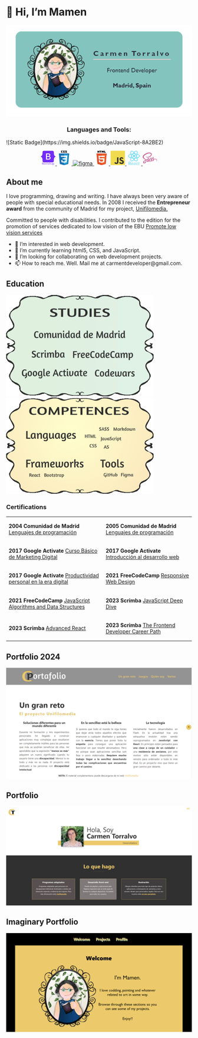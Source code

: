 
# 👋 Hi, I’m Mamen
<p align="center"><img src="BUSINESS-CARD.PNG"></p>

<h3 align="center">Languages and Tools:</h3>
![Static Badge](https://img.shields.io/badge/JavaScript-8A2BE2)


<p align="center"> <a href="https://getbootstrap.com" target="_blank" rel="noreferrer"> <img src="https://raw.githubusercontent.com/devicons/devicon/master/icons/bootstrap/bootstrap-plain-wordmark.svg" alt="bootstrap" width="40" height="40"/> </a> <a href="https://www.w3schools.com/css/" target="_blank" rel="noreferrer"> <img src="https://raw.githubusercontent.com/devicons/devicon/master/icons/css3/css3-original-wordmark.svg" alt="css3" width="40" height="40"/> </a> <a href="https://www.figma.com/" target="_blank" rel="noreferrer"> <img src="https://www.vectorlogo.zone/logos/figma/figma-icon.svg" alt="figma" width="40" height="40"/> </a> <a href="https://www.w3.org/html/" target="_blank" rel="noreferrer"> <img src="https://raw.githubusercontent.com/devicons/devicon/master/icons/html5/html5-original-wordmark.svg" alt="html5" width="40" height="40"/> </a> <a href="https://developer.mozilla.org/en-US/docs/Web/JavaScript" target="_blank" rel="noreferrer"> <img src="https://raw.githubusercontent.com/devicons/devicon/master/icons/javascript/javascript-original.svg" alt="javascript" width="40" height="40"/> </a> <a href="https://reactjs.org/" target="_blank" rel="noreferrer"> <img src="https://raw.githubusercontent.com/devicons/devicon/master/icons/react/react-original-wordmark.svg" alt="react" width="40" height="40"/> </a> <a href="https://sass-lang.com" target="_blank" rel="noreferrer"> <img src="https://raw.githubusercontent.com/devicons/devicon/master/icons/sass/sass-original.svg" alt="sass" width="40" height="40"/> </a> </p>


## About me 
<p>I love programming, drawing and writing. I have always been very aware of people with special educational needs. In 2008 I received the <strong>Entrepreneur award</strong> from the community of Madrid for my project, <a href="https://www.unifilomedia.net" target="_blank">Unifilomedia.</a></p>
<p>Committed to people with disabilities. I contributed to the edition for the promotion of services dedicated to low vision of the EBU <a href="https://www.youtube.com/watch?v=NgXyK9dwrkc!" target="_blank">Promote low vision services</a></p>

<ul>
  <li> 👀 I’m interested in web development.</li>
  <li> 🌱 I’m currently learning html5, CSS, and JavaScript.</li>
  <li> 💞️ I’m looking for collaborating on web development projects.</li>
  <li> 📫 How to reach me. Well. Mail me at carmentdeveloper@gmail.com.</li>
 </ul>


<!---
Amapola-Negra/Amapola-Negra is a ✨ special ✨ repository because its `README.md` (this file) appears on your GitHub profile.
You can click the Preview link to take a look at your changes.
--->
## Education
<p float="left">
<img src="ESTUDIOS.png" width="400px">
<span>&nbsp;&nbsp;&nbsp;&nbsp;&nbsp;&nbsp;&nbsp;&nbsp;&nbsp;</span>
<img src="COMPETENCIAS.png" width="400px"> 
</p>


### Certifications
|               |               |
| ------------- | ------------- |
|<p><strong>2004 Comunidad de Madrid</strong>  <a href="Certifications/LENGUAJE-PROGRAMACIÓN-2004.pdf" target="_blank">Lenguajes de programación</a></p>|<p><strong>2005 Comunidad de Madrid </strong><a href="Certifications/LENGUAJES-PROGRAMACIÓN-2005.pdf">Lenguajes de programación</a></p>|
|<p><strong>2017 Google Activate</strong> <a href="Certifications/DIPLOMA MÁRKETING DIGITAL.pdf" target="_blank">Curso Básico de Marketing Digital</a></p>|<p><strong>2017 Google Activate</strong> <a href="Certifications/Curso de Introducción al Desarrollo Web_ HTML y CSS (1_2).pdf" target="_blank">Introducción al desarrollo web</a></p>|
|<p><strong>2017 Google Activate</strong> <a href="Certifications/Curso de Productividad Personal en la Era Digital - certificado.pdf">Productividad personal en la era digital</a></p>|<p><strong>2021 FreeCodeCamp</strong> <a href="https://www.freecodecamp.org/certification/fcc6967a336-8a89-485b-b015-6105aa2dbfb7/responsive-web-design" target="_blank" text-align="center">Responsive Web Design</a></p>|
|<p><strong>2021 FreeCodeCamp</strong> <a href="https://www.freecodecamp.org/certification/fcc6967a336-8a89-485b-b015-6105aa2dbfb7/javascript-algorithms-and-data-structures">JavaScript Algorithms and Data Structures</a></p>|<p><strong>2023 Scrimba</strong> <a href="https://scrimba.com/certificate/u4P49NAY/gjavascript" target="_blank">JavaScript Deep Dive</a></p>|
|<p><strong>2023 Scrimba</strong> <a href="https://scrimba.com/certificate/u4P49NAY/greact" target="_blank">Advanced React</a></p>|<p><strong>2023 Scrimba</strong> <a href="https://scrimba.com/certificate/u4P49NAY/gfrontend" target="_blank">The Frontend Developer Career Path</a></p>|

## Portfolio 2024
<p align="center"><a href="https://nuevo-portafolio.netlify.app/"><img src="NUEVO-PORTFOLIO.PNG"></a></p>

## Portfolio
<p align="center"><a href="https://amapola-negra.github.io/MamenPortafolio-repo/#home"><img src="MAMEN-PORTFOLIO.PNG"></a></p>

## Imaginary Portfolio
<p align="center"><a href="https://amapola-negra.github.io/Portfolio/#profile"><img src="PARA-PORTFOLIO.PNG"></a></p>



